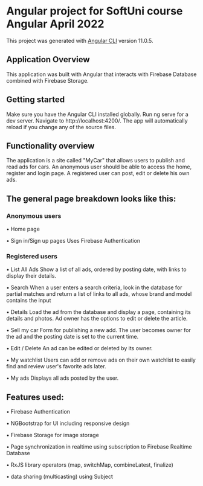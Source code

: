 # Angular project for SoftUni course Angular April 2022

This project was generated with [Angular CLI](https://github.com/angular/angular-cli) version 11.0.5.

## Application Overview
This application was built with Angular that interacts with Firebase Database combined with Firebase Storage.

## Getting started
Make sure you have the Angular CLI installed globally.
Run ng serve for a dev server. Navigate to http://localhost:4200/. The app will automatically reload if you change any of the source files.

## Functionality overview
The application is a site called "MyCar" that allows users to publish and read ads for cars. An anonymous user should be able to access the home, register and login page.
A registered user can post, edit or delete his own ads.

## The general page breakdown looks like this:
### Anonymous users

•	Home page

•	Sign in/Sign up pages
Uses Firebase Authentication

### Registered users

•	List All Ads
Show a list of all ads, ordered by posting date, with links to display their details.

•	Search
When a user enters a search criteria, look in the database for partial matches and return a list of links to all ads, whose brand and model contains the input

•	Details
Load the ad from the database and display a page, containing its details and photos. Ad owner has the options to edit or delete the article.

•	Sell my car
Form for publishing a new add. The user becomes owner for the ad and the posting date is set to the current time.

•	Edit / Delete
An ad can be edited or deleted by its owner.

•	My watchlist
Users can add or remove ads on their own watchlist to easily find and review user's favorite ads later.

•	My ads
Displays all ads posted by the user.

## Features used:

•	Firebase Authentication

•	NGBootstrap for UI including responsive design

•	Firebase Storage for image storage

•	Page synchronization in realtime using subscription to Firebase Realtime Database

•	RxJS library operators (map, switchMap, combineLatest, finalize)

•	data sharing (multicasting) using Subject
